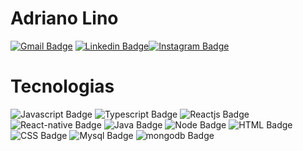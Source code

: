 # Adriano Lino

[![Gmail Badge](https://img.shields.io/badge/-adreidereconomic@gmail.com-6633cc?style=flat-square&logo=Gmail&logoColor=white&link=mailto:adreidereconomic@gmail.com)](mailto:adreidereconomic.com) [![Linkedin Badge](https://img.shields.io/badge/-Adriano%20Lino%20-6633cc?style=flat-square&logo=Linkedin&logoColor=white&link=http://www.linkedin.com/in/adriano-lino-de-souza-29847618b/)](https://www.linkedin.com/in/adriano-lino-de-souza-29847618b/)[![Instagram Badge](https://img.shields.io/badge/-@dri_lin0-6633cc?style=flat-square&logo=Instagram&logoColor=white&link=https://www.instagram.com/dri_lin0/)](https://www.instagram.com/dri_lin0/)

# Tecnologias
![Javascript Badge](https://img.shields.io/badge/-JavaScript-6633cc?style=flat-square&logo=JavaScript&logoColor=white) ![Typescript Badge](https://img.shields.io/badge/-Typescript-6633cc?style=flat-square&logo=Typescript&logoColor=white) ![Reactjs Badge](https://img.shields.io/badge/-ReactJS-6633cc?style=flat-square&logo=React&logoColor=white) ![React-native Badge](https://img.shields.io/badge/-React--Native-6633cc?style=flat-square&logo=React&logoColor=white) ![Java Badge](https://img.shields.io/badge/-Java-6633cc?style=flat-square&logo=Java&logoColor=white) ![Node Badge](https://img.shields.io/badge/-NodeJS-6633cc?style=flat-square&logo=Node.js&logoColor=white)  ![HTML Badge](https://img.shields.io/badge/-HTML-6633cc?style=flat-square&logo=HTML5&logoColor=white) ![CSS Badge](https://img.shields.io/badge/-CSS-6633cc?style=flat-square&logo=CSS3&logoColor=white) ![Mysql Badge](https://img.shields.io/badge/-MySQL-6633cc?style=flat-square&logo=mysql&logoColor=white) ![mongodb Badge](https://img.shields.io/badge/-MongoDB-6633cc?style=flat-square&logo=Mongodb&logoColor=white)
